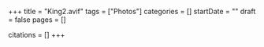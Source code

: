 +++
title = "King2.avif"
tags = ["Photos"]
categories = []
startDate = ""
draft = false
pages = []

citations = []
+++
